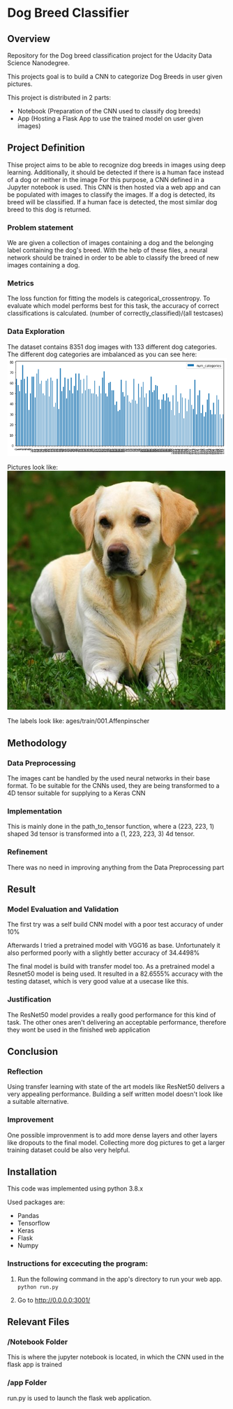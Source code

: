 # Dog Breed Classifier

## Overview
Repository for the Dog breed classification project for the Udacity Data Science Nanodegree.

This projects goal is to build a CNN to categorize Dog Breeds in user given pictures.

This project is distributed in 2 parts:
- Notebook (Preparation of the CNN used to classify dog breeds)
- App (Hosting a Flask App to use the trained model on user given images)

## Project Definition
Thise project aims to be able to recognize dog breeds in images using deep learning.
Additionally, it should be detected if there is a human face instead of a dog or neither in the image
For this purpose, a CNN defined in a Jupyter notebook is used. 
This CNN is then hosted via a web app and can be populated with images to classify the images.
If a dog is detected, its breed will be classified. If a human face is detected, the most similar dog breed to this dog is returned.

### Problem statement
We are given a collection of images containing a dog and the belonging label containing the dog's breed. 
With the help of these files, a neural network should be trained in order to be able to classify the breed of new images containing a dog.

### Metrics
The loss function for fitting the models is categorical_crossentropy.
To evaluate which model performs best for this task, the accuracy of correct classifications is calculated. (number of correctly_classified)/(all testcases)

### Data Exploration
The dataset contains 8351 dog images with 133 different dog categories. 
The different dog categories are imbalanced as you can see here:
![imbalanced](https://github.com/Graflinger/dog_breed/blob/main/Notebook/imbalanced.png)


Pictures look like:
![dog](https://github.com/Graflinger/dog_breed/blob/main/Notebook/Labrador_retriever_06457.jpg)

The labels look like:
ages/train/001.Affenpinscher

## Methodology

### Data Preprocessing
The images cant be handled by the used neural networks in their base format. To be suitable for the CNNs used, they are being transformed to a 4D tensor suitable for supplying to a Keras CNN

### Implementation
This is mainly done in the path_to_tensor function, where a (223, 223, 1) shaped 3d tensor is transformed into a (1, 223, 223, 3) 4d tensor.

### Refinement
There was no need in improving anything from the Data Preprocessing part

## Result

### Model Evaluation and Validation
The first try was a self build CNN model with a poor test accuracy of under 10%

Afterwards I tried a pretrained model with VGG16 as base. Unfortunately it also performed poorly with a slightly better accuracy of 34.4498% 

The final model is build with transfer model too. As a pretrained model a Resnet50 model is being used. It resulted in a 82.6555% accuracy with the testing dataset, which is very good value at a usecase like this.

### Justification
The ResNet50 model provides a really good performance for this kind of task. The other ones aren't delivering an acceptable performance, therefore they wont be used in the finished web application

## Conclusion

### Reflection


Using transfer learning with state of the art models like ResNet50 delivers a very appealing performance.
Building a self written model doesn't look like a suitable alternative.

### Improvement
One possible improvenment is to add more dense layers and other layers like dropouts to the final model.
Collecting more dog pictures to get a larger training dataset could be also very helpful.

## Installation

This code was implemented using python 3.8.x

Used packages are:

- Pandas
- Tensorflow
- Keras
- Flask
- Numpy

### Instructions for excecuting the program:
1. Run the following command in the app's directory to run your web app.
    `python run.py`

2. Go to http://0.0.0.0:3001/

## Relevant Files

### /Notebook Folder
This is where the jupyter notebook is located, in which the CNN used in the flask app is trained

### /app Folder
run.py is used to launch the flask web application.

